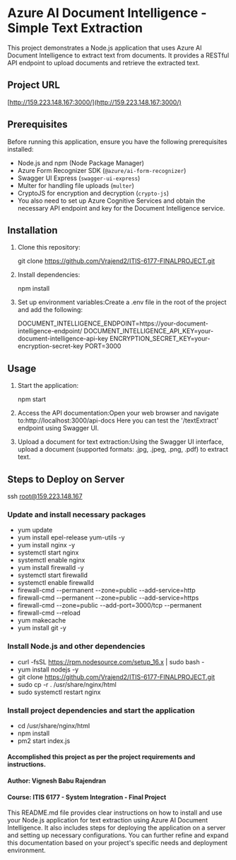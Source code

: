 # Azure AI Document Intelligence - Simple Text Extraction

This project demonstrates a Node.js application that uses Azure AI Document Intelligence to extract text from documents. It provides a RESTful API endpoint to upload documents and retrieve the extracted text.

## Project URL

[http://159.223.148.167:3000/](http://159.223.148.167:3000/)

## Prerequisites

Before running this application, ensure you have the following prerequisites installed:

- Node.js and npm (Node Package Manager)
- Azure Form Recognizer SDK (`@azure/ai-form-recognizer`)
- Swagger UI Express (`swagger-ui-express`)
- Multer for handling file uploads (`multer`)
- CryptoJS for encryption and decryption (`crypto-js`)
- You also need to set up Azure Cognitive Services and obtain the necessary API endpoint and key for the Document Intelligence service.

## Installation

1. Clone this repository:

   git clone https://github.com/Vrajend2/ITIS-6177-FINALPROJECT.git

2. Install dependencies:

    npm install

3. Set up environment variables:Create a .env file in the root of the project and add the following:

    DOCUMENT_INTELLIGENCE_ENDPOINT=https://your-document-intelligence-endpoint/
    DOCUMENT_INTELLIGENCE_API_KEY=your-document-intelligence-api-key
    ENCRYPTION_SECRET_KEY=your-encryption-secret-key
    PORT=3000

## Usage

1. Start the application:

    npm start

2. Access the API documentation:Open your web browser and navigate to:http://localhost:3000/api-docs Here you can test the '/textExtract' endpoint using Swagger UI.

3. Upload a document for text extraction:Using the Swagger UI interface, upload a document (supported formats: .jpg, .jpeg, .png, .pdf) to extract text.

## Steps to Deploy on Server

ssh root@159.223.148.167

### Update and install necessary packages
- yum update
- yum install epel-release yum-utils -y
- yum install nginx -y
- systemctl start nginx
- systemctl enable nginx
- yum install firewalld -y
- systemctl start firewalld
- systemctl enable firewalld
- firewall-cmd --permanent --zone=public --add-service=http
- firewall-cmd --permanent --zone=public --add-service=https
- firewall-cmd --zone=public --add-port=3000/tcp --permanent
- firewall-cmd --reload
- yum makecache
- yum install git -y

### Install Node.js and other dependencies
- curl -fsSL https://rpm.nodesource.com/setup_16.x | sudo bash -
- yum install nodejs -y
- git clone https://github.com/Vrajend2/ITIS-6177-FINALPROJECT.git
- sudo cp -r . /usr/share/nginx/html
- sudo systemctl restart nginx

### Install project dependencies and start the application
- cd /usr/share/nginx/html
- npm install
- pm2 start index.js

#### Accomplished this project as per the project requirements and instructions.

#### Author: Vignesh Babu Rajendran
#### Course: ITIS 6177 - System Integration - Final Project

This README.md file provides clear instructions on how to install and use your Node.js application for text extraction using Azure AI Document Intelligence. It also includes steps for deploying the application on a server and setting up necessary configurations. You can further refine and expand this documentation based on your project's specific needs and deployment environment.